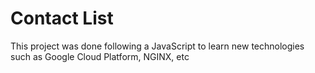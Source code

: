 # Contact List

This project was done following a JavaScript to learn new technologies such as Google Cloud Platform, NGINX, etc

